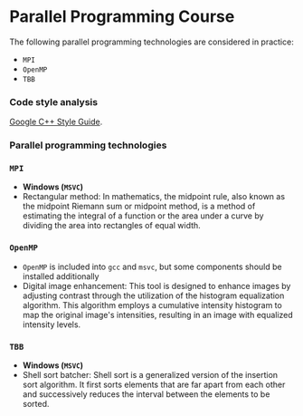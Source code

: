 # Parallel Programming Course

The following parallel programming technologies are considered in practice:
  * `MPI`
  * `OpenMP`
  * `TBB`

### Code style analysis
[Google C++ Style Guide](https://google.github.io/styleguide/cppguide.html).

### Parallel programming technologies
### `MPI`
  * **Windows (`MSVC`)**
  * Rectangular method: In mathematics, the midpoint rule, also known as the midpoint Riemann sum or midpoint method, is a method of estimating the integral of a function or the area under a curve by dividing the area into rectangles of equal width.

### `OpenMP`
  
  * `OpenMP` is included into `gcc` and `msvc`, but some components should be installed additionally
  * Digital image enhancement: This tool is designed to enhance images by adjusting contrast through the utilization of the histogram equalization algorithm. This algorithm employs a cumulative intensity histogram to map the original image's intensities, resulting in an image with equalized intensity levels.

### `TBB`
  * **Windows (`MSVC`)**
  * Shell sort batcher: Shell sort is a generalized version of the insertion sort algorithm. It first sorts elements that are far apart from each other and successively reduces the interval between the elements to be sorted.
